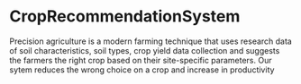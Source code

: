 # CropRecommendationSystem
Precision agriculture is a modern farming technique that uses
research data of soil characteristics, soil types, crop yield data
collection and suggests the farmers the right crop based on their site-specific parameters. Our sytem reduces the wrong choice on a
crop and increase in productivity
